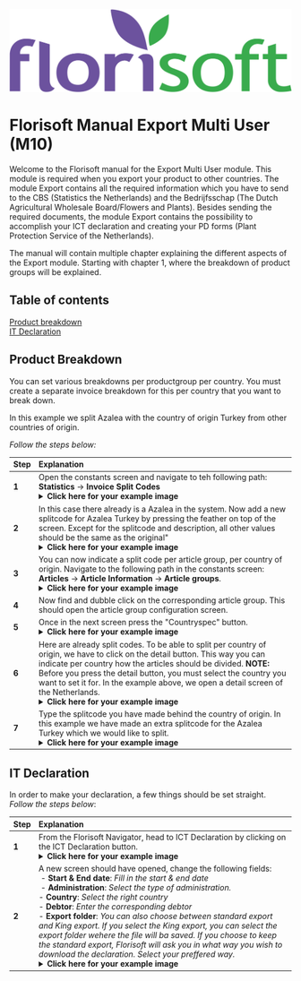 <img src="../../fslogo.png">

# Florisoft Manual Export Multi User (M10)

Welcome to the Florisoft manual for the Export Multi User module. This module is required when you export your product to other countries. The module Export contains all the required information which you have to send to the CBS (Statistics the Netherlands) and the Bedrijfsschap (The Dutch Agricultural Wholesale Board/Flowers and Plants). Besides sending the required documents, the module Export contains the possibility to accomplish your ICT declaration and creating your PD forms (Plant Protection Service of the Netherlands).

The manual will contain multiple chapter explaining the different aspects of the Export module. Starting with chapter 1, where the breakdown of product groups will be explained.

## Table of contents

[Product breakdown](#product-breakdown)  
[IT Declaration](#it-declaration)

## Product Breakdown

You can set various breakdowns per productgroup per country. You must create a separate invoice breakdown for this per country that you want to break down.

In this example we split Azalea with the country of origin Turkey from other countries of origin.

*Follow the steps below:*

|Step|Explanation|
|:--|:--|
|**1**|Open the constants screen and navigate to teh following path:<br>**Statistics** → **Invoice Split Codes**<details><summary><b>Click here for your example image</b></summary><img src=".Export_Multi_User_Manual/media/image2.png"></details>|
|**2**|In this case there already is a Azalea in the system. Now add a new splitcode for Azalea Turkey by pressing the feather on top of the screen. Except for the splitcode and description, all other values should be the same as the original"<details><summary><b>Click here for your example image</b></summary><img src=".Export_Multi_User_Manual/media/image2.png"></details>|
|**3**|You can now indicate a split code per article group, per country of origin. Navigate to the following path in the constants screen:<br>**Articles** → **Article Information** → **Article groups**.<details><summary><b>Click here for your example image</b></summary><img src=".Export_Multi_User_Manual/media/image3.png"></details>|
|**4**|Now find and dubble click on the corresponding article group. This should open the article group configuration screen.|
|**5**|Once in the next screen press the "Countryspec" button.<details><summary><b>Click here for your example image</b></summary><img src=".Export_Multi_User_Manual/media/image4.png"></details>|
|**6**|Here are already split codes. To be able to split per country of origin, we have to click on the detail button. This way you can indicate per country how the articles should be divided. **NOTE:** Before you press the detail button, you must select the country you want to set it for. In the example above, we open a detail screen of the Netherlands.<details><summary><b>Click here for your example image</b></summary><img src=".Export_Multi_User_Manual/media/image5.png"></details>|
|**7**|Type the splitcode you have made behind the country of origin. In this example we have made an extra splitcode for the Azalea Turkey which we would like to split.<details><summary><b>Click here for your example image</b></summary><img src=".Export_Multi_User_Manual/media/image6.png"></details>|

## IT Declaration

In order to make your declaration, a few things should be set straight. *Follow the steps below*:

|Step|Explanation|
|:--|:--|
|**1**|From the Florisoft Navigator, head to ICT Declaration by clicking on the ICT Declaration button.<details><summary><b>Click here for your example image</b></summary><img src=".Export_Multi_User_Manual/media/image7.png"></details>|
|**2**|A new screen should have opened, change the following fields:<br> - **Start & End date**: *Fill in the start & end date*<br> - **Administration**: *Select the type of administration.*<br> - **Country**: *Select the right country*<br> - **Debtor**: *Enter the corresponding debtor*<br>- **Export folder**: *You can also choose between standard export and King export. If you select the King export, you can select the export folder wehere the file will ba saved. If you choose to keep the standard export, Florisoft will ask you in what way you wish to download the declaration. Select your preffered way.*<details><summary><b>Click here for your example image</b></summary><img src=".Export_Multi_User_Manual/media/image8.png"></details>|